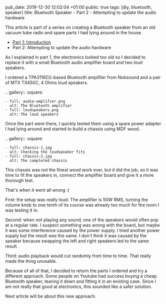 pub_date: 2019-12-30 12:02:04 +01:00
public: true
tags: [diy, bluetooth, speaker]
title: Bluetooth Speaker - Part 2 - Attempting to update the audio hardware

This article is part of a series on creating a Bluetooth speaker from an old vacuum tube radio and spare parts I had lying around in the house.

- [Part 1: Introduction][part1]
- Part 2: Attempting to update the audio hardware

[part1]: /2019/bluetooth-speaker-part-1-introduction

As I explained in part 1, the electronics looked too old so I decided to replace it with a small Bluetooth audio amplifier board and two loud speakers.

I ordered a TPA3116D2-based Bluetooth amplifier from Nobsound and a pair of MTX TX450C, 4 Ohms loud speakers.

.. gallery::
    :square:

    - full: audio-amplifier.png
      alt: The Bluetooth amplifier
    - full: loudspeakers.png
      alt: The loud speakers

<!-- break -->

Once the part were there, I quickly tested them using a spare power adapter I had lying around and started to build a chassis using MDF wood.

.. gallery::
    :square:

    - full: chassis-1.jpg
      alt: Checking the loudspeaker fits
    - full: chassis-2.jpg
      alt: The completed chassis

This chassis was not the finest wood work ever, but it did the job, so it was time to fit the speakers in, connect the amplifier board and give it a more thorough test.

That's when it went all wrong :(

First: the setup was really loud. The amplifier is 50W RMS, turning the volume knob to one tenth of its course was already too much for the room I was testing it in.

Second: when not playing any sound, one of the speakers would often pop at a regular rate. I suspect something was wrong with the board, but maybe it was some interference caused by the power supply. I tried another power supply but the result was the same. I don't think it was caused by the speaker because swapping the left and right speakers led to the same result.

Third: audio playback would cut randomly from time to time. That really made the thing unusable.

Because of all of that, I decided to return the parts I ordered and try a different approach. Some people on Youtube had success buying a cheap Bluetooth speaker, tearing it down and fitting it in an existing case. Since I am not really that good at electronics, this sounded like a safer solution.

Next article will be about this new approach.
